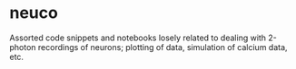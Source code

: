 # neuco

Assorted code snippets and notebooks losely related to dealing with 2-photon recordings of neurons;
plotting of data, simulation of calcium data, etc. 
